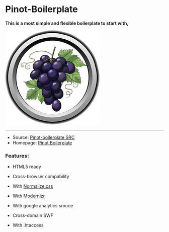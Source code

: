 # Pinot-Boilerplate

**This is a most simple and flexible boilerplate to start with,**

![Pinot-boilerplate-logo](https://raw.githubusercontent.com/prio101/pinot-boilerplate/master/apple-touch-icon-precomposed.png)

---
* Source: [Pinot-boilerplate SRC](https://github.com/prio101/pinot-boilerplate)
* Homepage: [Pinot Boilerplate](http://prio101.github.io/pinot-boilerplate/)


### Features:
* HTML5 ready
* Cross-browser compability
* With [Normalize.css](http://necolas.github.com/normalize.css/)
* With [Modernizr](http://modernizr.com/)

* With google analytics srouce
* Cross-domain SWF 
* With .htaccess 

